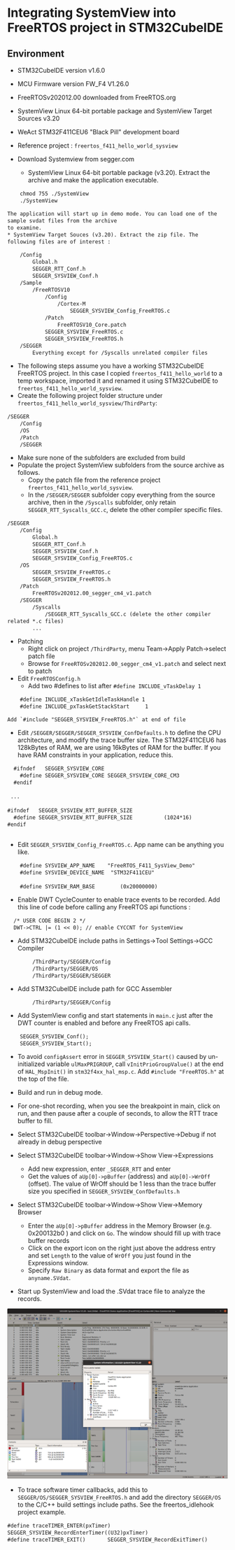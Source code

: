 # Integrating SystemView into FreeRTOS project in STM32CubeIDE

## Environment

* STM32CubeIDE version v1.6.0
* MCU Firmware version FW_F4 V1.26.0
* FreeRTOSv202012.00 downloaded from FreeRTOS.org
* SystemView Linux 64-bit portable package and SystemView Target Sources v3.20
* WeAct STM32F411CEU6 "Black Pill" development board
* Reference project : `freertos_f411_hello_world_sysview`

* Download Systemview from segger.com
	* SystemView Linux 64-bit portable package (v3.20). Extract the archive and make the application executable.
```
	chmod 755 ./SystemView
	./SystemView
```
	The application will start up in demo mode. You can load one of the sample svdat files from the archive
	to examine.
	* SystemView Target Souces (v3.20). Extract the zip file. The following files are of interest :
```
    /Config
        Global.h
        SEGGER_RTT_Conf.h
        SEGGER_SYSVIEW_Conf.h
    /Sample
        /FreeRTOSV10
            /Config
                /Cortex-M
                    SEGGER_SYSVIEW_Config_FreeRTOS.c
            /Patch
                FreeRTOSV10_Core.patch
            SEGGER_SYSVIEW_FreeRTOS.c
            SEGGER_SYSVIEW_FreeRTOS.h        
    /SEGGER
        Everything except for /Syscalls unrelated compiler files
```
* The following steps assume you have a working STM32CubeIDE FreeRTOS project. In this case I copied 
 `freertos_f411_hello_world` to a temp workspace, imported it and renamed it using STM32CubeIDE to 
 `freertos_f411_hello_world_sysview`. 
* Create the following project folder structure under `freertos_f411_hello_world_sysview/ThirdParty`:
```
/SEGGER
	/Config
	/OS
	/Patch
	/SEGGER 
```
* Make sure none of the subfolders are excluded from build
* Populate the project SystemView subfolders from the source archive as follows.
	* Copy the patch file from the reference project `freertos_f411_hello_world_sysview`.
	* In the `/SEGGER/SEGGER` subfolder copy everything from the source archive, then in the `/Syscalls` subfolder,
  only retain `SEGGER_RTT_Syscalls_GCC.c`, delete the other compiler specific files.
```
/SEGGER
    /Config
        Global.h
        SEGGER_RTT_Conf.h
        SEGGER_SYSVIEW_Conf.h   
        SEGGER_SYSVIEW_Config_FreeRTOS.c        
    /OS
        SEGGER_SYSVIEW_FreeRTOS.c
        SEGGER_SYSVIEW_FreeRTOS.h        
    /Patch
        FreeRTOSv202012.00_segger_cm4_v1.patch
    /SEGGER
    	/Syscalls
    		/SEGGER_RTT_Syscalls_GCC.c (delete the other compiler related *.c files)
        ...
```
* Patching 
    * Right click on project  `/ThirdParty`, menu Team->Apply Patch->select patch file
    * Browse for `FreeRTOSv202012.00_segger_cm4_v1.patch` and select next to patch
* Edit `FreeRTOSConfig.h`
   * Add two #defines to list after `#define INCLUDE_vTaskDelay 1`
```
    #define INCLUDE_xTaskGetIdleTaskHandle 1
    #define INCLUDE_pxTaskGetStackStart     1
```
    Add `#include "SEGGER_SYSVIEW_FreeRTOS.h"` at end of file
* Edit `/SEGGER/SEGGER/SEGGER_SYSVIEW_ConfDefaults.h` to define the CPU architecture,
and modify the trace buffer size. The STM32F411CEU6 has 128kBytes of RAM, we are using
16kBytes of RAM for the buffer. If you have RAM constraints in your application, reduce this.
```
  #ifndef   SEGGER_SYSVIEW_CORE
    #define SEGGER_SYSVIEW_CORE SEGGER_SYSVIEW_CORE_CM3
  #endif

 ...
   
#ifndef   SEGGER_SYSVIEW_RTT_BUFFER_SIZE
  #define SEGGER_SYSVIEW_RTT_BUFFER_SIZE          (1024*16)
#endif
  
```
* Edit `SEGGER_SYSVIEW_Config_FreeRTOS.c`. App name can be anything you like.
```
    #define SYSVIEW_APP_NAME    "FreeRTOS_F411_SysView_Demo"
    #define SYSVIEW_DEVICE_NAME  "STM32F411CEU" 
    
	#define SYSVIEW_RAM_BASE        (0x20000000)    
```
* Enable DWT CycleCounter to enable trace events to be recorded. Add this line of code before
calling any FreeRTOS api functions :
```
  /* USER CODE BEGIN 2 */
  DWT->CTRL |= (1 << 0); // enable CYCCNT for SystemView
```
* Add STM32CubeIDE include paths in Settings->Tool Settings->GCC Compiler
```
        /ThirdParty/SEGGER/Config
        /ThirdParty/SEGGER/OS
        /ThirdParty/SEGGER/SEGGER
```
* Add STM32CubeIDE include path for GCC Assembler
```
        /ThirdParty/SEGGER/Config
```

* Add SystemView config and start statements in `main.c` just after the DWT counter is enabled and
 before any FreeRTOS api calls. 
``` 
	SEGGER_SYSVIEW_Conf();
  	SEGGER_SYSVIEW_Start();
```
* To avoid `configAssert` error in `SEGGER_SYSVIEW_Start()` caused by 
 un-initialized variable `ulMaxPRIGROUP`, call  `vInitPrioGroupValue()` at the
 end of `HAL_MspInit()` in `stm32f4xx_hal_msp.c`. Add `#include "FreeRTOS.h"` at the top of the file.
 
* Build and run in debug mode. 
* For one-shot recording, when you see the breakpoint in main, click on run, and then pause after
a couple of seconds, to allow the RTT trace buffer to fill.  
* Select STM32CubeIDE toolbar->Window->Perspective->Debug if not already in debug perspective
* Select STM32CubeIDE toolbar->Window->Show View->Expressions
	* Add new expression, enter `_SEGGER_RTT` and enter
	* Get the values of `aUp[0]->pBuffer` (address) and `aUp[0]->WrOff` (offset). The value of WrOff 
	should be 1 less than the trace buffer size you specified in `SEGGER_SYSVIEW_ConfDefaults.h`
* Select  STM32CubeIDE toolbar->Window->Show View->Memory Browser
	* Enter the `aUp[0]->pBuffer` address in the Memory Browser (e.g. 0x200132b0 ) and click on `Go`. 
	The window should fill up with trace buffer records
	* Click on the export icon on the right just above the address entry and set `Length` to the value of 
	`WrOff` you just found in the Expressions window. 
	* Specify `Raw Binary` as data format and export the file as `anyname.SVdat`.
	
* Start up SystemView and load the .SVdat trace file to analyze the records.

<img src="SystemView.png" />
	
* To trace software timer callbacks, add this to `SEGGER/OS/SEGGER_SYSVIEW_FreeRTOS.h` and add the
directory `SEGGER/OS` to the C/C++ build settings include paths. See the freertos_idlehook project example.
```
#define traceTIMER_ENTER(pxTimer)	SEGGER_SYSVIEW_RecordEnterTimer((U32)pxTimer)
#define traceTIMER_EXIT()		SEGGER_SYSVIEW_RecordExitTimer()
 ```
 


